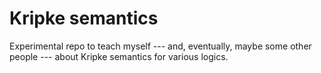 # Kripke semantics

Experimental repo to teach myself --- and, eventually, maybe some other people --- about Kripke semantics for various logics.
